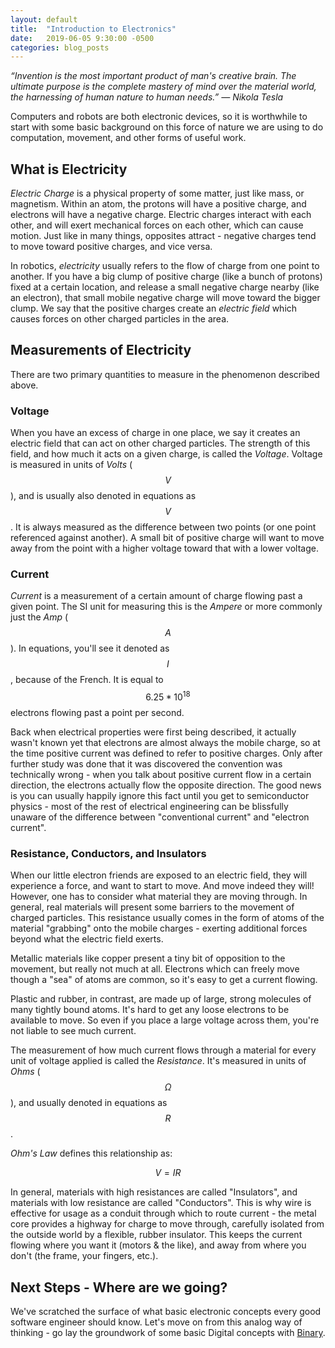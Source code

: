 ```yaml
---
layout: default
title:  "Introduction to Electronics"
date:   2019-06-05 9:30:00 -0500
categories: blog_posts
---
```


*“Invention is the most important product of man's creative brain. The ultimate purpose is the complete mastery of mind over the material world, the harnessing of human nature to human needs.” ― Nikola Tesla*

Computers and robots are both electronic devices, so it is worthwhile to start with some basic background on this force of nature we are using to do computation, movement, and other forms of useful work.

## What is Electricity

*Electric Charge* is a physical property of some matter, just like mass, or magnetism. Within an atom, the protons will have a positive charge, and electrons will have a negative charge. Electric charges interact with each other, and will exert mechanical forces on each other, which can cause motion. Just like in many things, opposites attract - negative charges tend to move toward positive charges, and vice versa. 

In robotics, *electricity* usually refers to the flow of charge from one point to another. If you have a big clump of positive charge (like a bunch of protons) fixed at a certain location, and release a small negative charge nearby (like an electron), that small mobile negative charge will move toward the bigger clump. We say that the positive charges create an *electric field* which causes forces on other charged particles in the area.

## Measurements of Electricity

There are two primary quantities to measure in the phenomenon described above. 

### Voltage

When you have an excess of charge in one place, we say it creates an electric field that can act on other charged particles. The strength of this field, and how much it acts on a given charge, is called the *Voltage*. Voltage is measured in units of *Volts* ($$V$$), and is usually also denoted in equations as $$V$$. It is always measured as the difference between two points (or one point referenced against another). A small bit of positive charge will want to move away from the point with a higher voltage toward that with a lower voltage.

### Current

*Current* is a measurement of a certain amount of charge flowing past a given point. The SI unit for measuring this is the *Ampere* or more commonly just the *Amp* ($$A$$). In equations, you'll see it denoted as $$I$$, because of the French. It is equal to $$6.25 * 10^{18}$$ electrons flowing past a point per second.

Back when electrical properties were first being described, it actually wasn't known yet that electrons are almost always the mobile charge, so at the time positive current was defined to refer to positive charges. Only after further study was done that it was discovered the convention was technically wrong - when you talk about positive current flow in a certain direction, the electrons actually flow the opposite direction. The good news is you can usually happily ignore this fact until you get to semiconductor physics - most of the rest of electrical engineering can be blissfully unaware of the difference between "conventional current" and "electron current".

### Resistance, Conductors, and Insulators

When our little electron friends are exposed to an electric field, they will experience a force, and want to start to move. And move indeed they will! However, one has to consider what material they are moving through. In general, real materials will present some barriers to the movement of charged particles. This resistance usually comes in the form of atoms of the material "grabbing" onto the mobile charges - exerting additional forces beyond what the electric field exerts.

Metallic materials like copper present a tiny bit of opposition to the movement, but really not much at all. Electrons which can freely move though a "sea" of atoms are common, so it's easy to get a current flowing.

Plastic and rubber, in contrast, are made up of large, strong molecules of many tightly bound atoms. It's hard to get any loose electrons to be available to move. So even if you place a large voltage across them, you're not liable to see much current.

The measurement of how much current flows through a material for every unit of voltage applied is called the *Resistance*. It's measured in units of *Ohms* ($$\Omega$$), and usually denoted in equations as $$R$$. 

*Ohm's Law* defines this relationship as:

$$ V = I R $$

In general, materials with high resistances are called "Insulators", and materials with low resistance are called "Conductors". This is why wire is effective for usage as a conduit through which to route current - the metal core provides a highway for charge to move through, carefully isolated from the outside world by a flexible, rubber insulator. This keeps the current flowing where you want it (motors & the like), and away from where you don't (the frame, your fingers, etc.).


## Next Steps - Where are we going?

We've scratched the surface of what basic electronic concepts every good software engineer should know. Let's move on from this analog way of thinking - go lay the groundwork of some basic Digital concepts with [Binary](/blog_posts/2019/06/10/binary.html).

